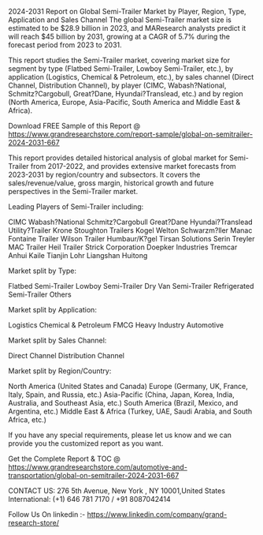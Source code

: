 2024-2031 Report on Global Semi-Trailer Market by Player, Region, Type, Application and Sales Channel
The global Semi-Trailer market size is estimated to be $28.9 billion in 2023, and MAResearch analysts predict it will reach $45 billion by 2031, growing at a CAGR of 5.7% during the forecast period from 2023 to 2031.

This report studies the Semi-Trailer market, covering market size for segment by type (Flatbed Semi-Trailer, Lowboy Semi-Trailer, etc.), by application (Logistics, Chemical & Petroleum, etc.), by sales channel (Direct Channel, Distribution Channel), by player (CIMC, Wabash?National, Schmitz?Cargobull, Great?Dane, Hyundai?Translead, etc.) and by region (North America, Europe, Asia-Pacific, South America and Middle East & Africa).

Download FREE Sample of this Report @ https://www.grandresearchstore.com/report-sample/global-on-semitrailer-2024-2031-667

This report provides detailed historical analysis of global market for Semi-Trailer from 2017-2022, and provides extensive market forecasts from 2023-2031 by region/country and subsectors. It covers the sales/revenue/value, gross margin, historical growth and future perspectives in the Semi-Trailer market.

Leading Players of Semi-Trailer including:

CIMC
Wabash?National
Schmitz?Cargobull
Great?Dane
Hyundai?Translead
Utility?Trailer
Krone
Stoughton Trailers
Kogel
Welton
Schwarzm?ller
Manac
Fontaine Trailer
Wilson Trailer
Humbaur/K?gel
Tirsan Solutions
Serin Treyler
MAC Trailer
Heil Trailer
Strick Corporation
Doepker Industries
Tremcar
Anhui Kaile
Tianjin Lohr
Liangshan Huitong

Market split by Type:

Flatbed Semi-Trailer
Lowboy Semi-Trailer
Dry Van Semi-Trailer
Refrigerated Semi-Trailer
Others

Market split by Application:

Logistics
Chemical & Petroleum
FMCG
Heavy Industry
Automotive

Market split by Sales Channel:

Direct Channel
Distribution Channel

Market split by Region/Country:

North America (United States and Canada)
Europe (Germany, UK, France, Italy, Spain, and Russia, etc.)
Asia-Pacific (China, Japan, Korea, India, Australia, and Southeast Asia, etc.)
South America (Brazil, Mexico, and Argentina, etc.)
Middle East & Africa (Turkey, UAE, Saudi Arabia, and South Africa, etc.)

If you have any special requirements, please let us know and we can provide you the customized report as you want.

Get the Complete Report & TOC @ https://www.grandresearchstore.com/automotive-and-transportation/global-on-semitrailer-2024-2031-667

CONTACT US:
276 5th Avenue, New York , NY 10001,United States
International: (+1) 646 781 7170 / +91 8087042414

Follow Us On linkedin :- https://www.linkedin.com/company/grand-research-store/
